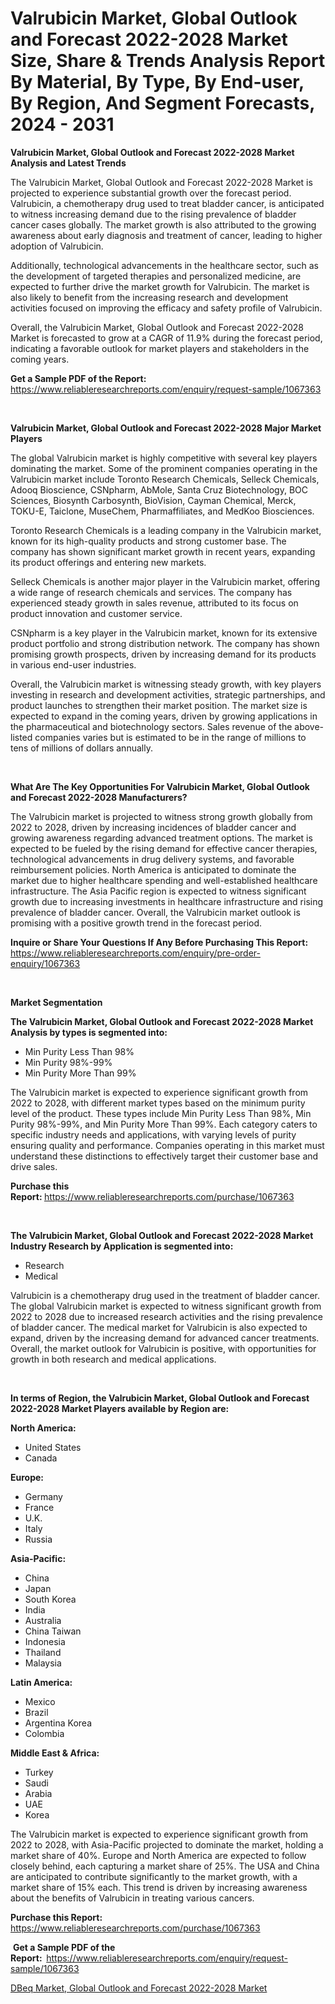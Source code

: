 <p><h1>Valrubicin Market, Global Outlook and Forecast 2022-2028 Market Size, Share & Trends Analysis Report By Material, By Type, By End-user, By Region, And Segment Forecasts, 2024 - 2031</h1></p><p><strong>Valrubicin Market, Global Outlook and Forecast 2022-2028 Market Analysis and Latest Trends</strong></p>
<p><p>The Valrubicin Market, Global Outlook and Forecast 2022-2028 Market is projected to experience substantial growth over the forecast period. Valrubicin, a chemotherapy drug used to treat bladder cancer, is anticipated to witness increasing demand due to the rising prevalence of bladder cancer cases globally. The market growth is also attributed to the growing awareness about early diagnosis and treatment of cancer, leading to higher adoption of Valrubicin.</p><p>Additionally, technological advancements in the healthcare sector, such as the development of targeted therapies and personalized medicine, are expected to further drive the market growth for Valrubicin. The market is also likely to benefit from the increasing research and development activities focused on improving the efficacy and safety profile of Valrubicin.</p><p>Overall, the Valrubicin Market, Global Outlook and Forecast 2022-2028 Market is forecasted to grow at a CAGR of 11.9% during the forecast period, indicating a favorable outlook for market players and stakeholders in the coming years.</p></p>
<p><strong>Get a Sample PDF of the Report:&nbsp;</strong> <a href="https://www.reliableresearchreports.com/enquiry/request-sample/1067363">https://www.reliableresearchreports.com/enquiry/request-sample/1067363</a></p>
<p>&nbsp;</p>
<p><strong>Valrubicin Market, Global Outlook and Forecast 2022-2028 Major Market Players</strong></p>
<p><p>The global Valrubicin market is highly competitive with several key players dominating the market. Some of the prominent companies operating in the Valrubicin market include Toronto Research Chemicals, Selleck Chemicals, Adooq Bioscience, CSNpharm, AbMole, Santa Cruz Biotechnology, BOC Sciences, Biosynth Carbosynth, BioVision, Cayman Chemical, Merck, TOKU-E, Taiclone, MuseChem, Pharmaffiliates, and MedKoo Biosciences.</p><p>Toronto Research Chemicals is a leading company in the Valrubicin market, known for its high-quality products and strong customer base. The company has shown significant market growth in recent years, expanding its product offerings and entering new markets.</p><p>Selleck Chemicals is another major player in the Valrubicin market, offering a wide range of research chemicals and services. The company has experienced steady growth in sales revenue, attributed to its focus on product innovation and customer service.</p><p>CSNpharm is a key player in the Valrubicin market, known for its extensive product portfolio and strong distribution network. The company has shown promising growth prospects, driven by increasing demand for its products in various end-user industries.</p><p>Overall, the Valrubicin market is witnessing steady growth, with key players investing in research and development activities, strategic partnerships, and product launches to strengthen their market position. The market size is expected to expand in the coming years, driven by growing applications in the pharmaceutical and biotechnology sectors. Sales revenue of the above-listed companies varies but is estimated to be in the range of millions to tens of millions of dollars annually.</p></p>
<p>&nbsp;</p>
<p><strong>What Are The Key Opportunities For Valrubicin Market, Global Outlook and Forecast 2022-2028 Manufacturers?</strong></p>
<p><p>The Valrubicin market is projected to witness strong growth globally from 2022 to 2028, driven by increasing incidences of bladder cancer and growing awareness regarding advanced treatment options. The market is expected to be fueled by the rising demand for effective cancer therapies, technological advancements in drug delivery systems, and favorable reimbursement policies. North America is anticipated to dominate the market due to higher healthcare spending and well-established healthcare infrastructure. The Asia Pacific region is expected to witness significant growth due to increasing investments in healthcare infrastructure and rising prevalence of bladder cancer. Overall, the Valrubicin market outlook is promising with a positive growth trend in the forecast period.</p></p>
<p><strong>Inquire or Share Your Questions If Any Before Purchasing This Report:</strong> <a href="https://www.reliableresearchreports.com/enquiry/pre-order-enquiry/1067363">https://www.reliableresearchreports.com/enquiry/pre-order-enquiry/1067363</a></p>
<p>&nbsp;</p>
<p><strong>Market Segmentation</strong></p>
<p><strong>The Valrubicin Market, Global Outlook and Forecast 2022-2028 Market Analysis by types is segmented into:</strong></p>
<p><ul><li>Min Purity Less Than 98%</li><li>Min Purity 98%-99%</li><li>Min Purity More Than 99%</li></ul></p>
<p><p>The Valrubicin market is expected to experience significant growth from 2022 to 2028, with different market types based on the minimum purity level of the product. These types include Min Purity Less Than 98%, Min Purity 98%-99%, and Min Purity More Than 99%. Each category caters to specific industry needs and applications, with varying levels of purity ensuring quality and performance. Companies operating in this market must understand these distinctions to effectively target their customer base and drive sales.</p></p>
<p><strong>Purchase this Report:&nbsp;</strong><a href="https://www.reliableresearchreports.com/purchase/1067363">https://www.reliableresearchreports.com/purchase/1067363</a></p>
<p>&nbsp;</p>
<p><strong>The Valrubicin Market, Global Outlook and Forecast 2022-2028 Market Industry Research by Application is segmented into:</strong></p>
<p><ul><li>Research</li><li>Medical</li></ul></p>
<p><p>Valrubicin is a chemotherapy drug used in the treatment of bladder cancer. The global Valrubicin market is expected to witness significant growth from 2022 to 2028 due to increased research activities and the rising prevalence of bladder cancer. The medical market for Valrubicin is also expected to expand, driven by the increasing demand for advanced cancer treatments. Overall, the market outlook for Valrubicin is positive, with opportunities for growth in both research and medical applications.</p></p>
<p>&nbsp;</p>
<p><strong>In terms of Region, the Valrubicin Market, Global Outlook and Forecast 2022-2028 Market Players available by Region are:</strong></p>
<p>
    <p> <strong> North America: </strong>
        <ul>
            <li>United States</li>
            <li>Canada</li>
        </ul>
        </p> 
    <p> <strong> Europe: </strong>
        <ul>
            <li>Germany</li>
            <li>France</li>
            <li>U.K.</li>
            <li>Italy</li>
            <li>Russia</li>
        </ul>
        </p> 
    <p> <strong> Asia-Pacific: </strong>
        <ul>
            <li>China</li>
            <li>Japan</li>
            <li>South Korea</li>
            <li>India</li>
            <li>Australia</li>
            <li>China Taiwan</li>
            <li>Indonesia</li>
            <li>Thailand</li>
            <li>Malaysia</li>
        </ul>
        </p> 
    <p> <strong> Latin America: </strong>
        <ul>
            <li>Mexico</li>
            <li>Brazil</li>
            <li>Argentina Korea</li>
            <li>Colombia</li>
        </ul>
        </p> 
    <p> <strong> Middle East & Africa: </strong>
        <ul>
            <li>Turkey</li>
            <li>Saudi</li>
            <li>Arabia</li>
            <li>UAE</li>
            <li>Korea</li>
        </ul>
    </p>
    </p>
<p><p>The Valrubicin market is expected to experience significant growth from 2022 to 2028, with Asia-Pacific projected to dominate the market, holding a market share of 40%. Europe and North America are expected to follow closely behind, each capturing a market share of 25%. The USA and China are anticipated to contribute significantly to the market growth, with a market share of 15% each. This trend is driven by increasing awareness about the benefits of Valrubicin in treating various cancers.</p></p>
<p><strong>Purchase this Report: </strong><a href="https://www.reliableresearchreports.com/purchase/1067363">https://www.reliableresearchreports.com/purchase/1067363</a></p>
<p>&nbsp;<strong>Get a Sample PDF of the Report:&nbsp;&nbsp;</strong><a href="https://www.reliableresearchreports.com/enquiry/request-sample/1067363">https://www.reliableresearchreports.com/enquiry/request-sample/1067363</a></p>
<p><strong></strong></p>
<p><p><a href="https://github.com/nathandecarvalho/Market-Research-Report-List-1/blob/main/dbeq-market-global-outlook-and-forecast-2022-2028-market.md">DBeq Market, Global Outlook and Forecast 2022-2028 Market</a></p></p>